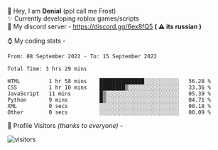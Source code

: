 🤚 Hey, I am **Denial** (ppl call me Frost)  
✨ Currently developing roblox games/scripts  
💎  My discord server - https://discord.gg/6ex8fQ5 **( ⚠ its russian )**  

⌚ My coding stats -

<!--START_SECTION:waka-->

```text
From: 08 September 2022 - To: 15 September 2022

Total Time: 3 hrs 29 mins

HTML         1 hr 58 mins    ██████████████░░░░░░░░░░░   56.28 %
CSS          1 hr 10 mins    ████████▒░░░░░░░░░░░░░░░░   33.36 %
JavaScript   11 mins         █▒░░░░░░░░░░░░░░░░░░░░░░░   05.39 %
Python       9 mins          █▒░░░░░░░░░░░░░░░░░░░░░░░   04.71 %
XML          0 secs          ░░░░░░░░░░░░░░░░░░░░░░░░░   00.18 %
Other        0 secs          ░░░░░░░░░░░░░░░░░░░░░░░░░   00.09 %
```

<!--END_SECTION:waka-->

🧥 Profile Visitors *(thanks to everyone)* -  
  
![visitors](https://visitor-badge.glitch.me/badge?page_id=FrostX-Official.FrostX-Official)
